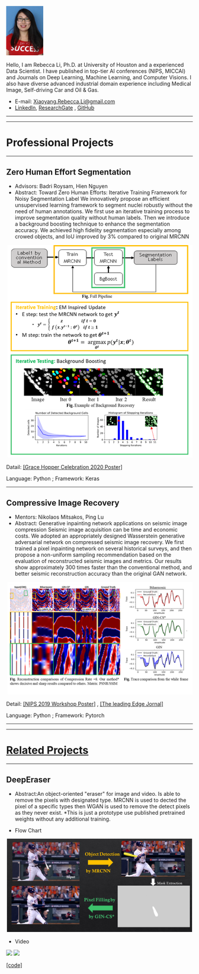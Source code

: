 <img src="./figures/Rebeccca%20li.jpg" width="100" class="inline"/>



   Hello, I am Rebecca Li, Ph.D. at University of Houston and a experienced Data Scientist. I have published in top-tier AI conferences (NIPS, MICCAI) and Journals on Deep Learning, Machine Learning, and Computer Visions. 
   I also have diverse advanced industrial domain experience including Medical Image, Self-driving Car and Oil & Gas. 

- E-mail:   [Xiaoyang.Rebecca.Li@gmail.com](Xiaoyang.Rebecca.Li@gmail.com)         
- [LinkedIn](http://linkedin.com/in/xiaoyang-rebecca-li), [ ResearchGate](http://researchgate.net/profile/Xiaoyang_Li14) , [ GitHub](http://github.com/Xiaoyang-Rebecca ) 

--------------
--------------
# Professional Projects
--------------
## Zero Human Effort Segmentation 

- Advisors: Badri Roysam, Hien Nguyen
- Abstract: Toward Zero Human Efforts: Iterative Training Framework for Noisy Segmentation Label
We innovatively propose an efficient unsupervised learning framework to segment nuclei robustly without the need of human annotations. We first use an iterative training process to improve segmentation quality without human labels. Then we introduce a background boosting technique to enhance the segmentation accuracy. We achieved high fidelity segmentation especially among crowed objects, and IoU improved by 3% compared to original MRCNN

<div style="text-align: right"><img src="./figures/Segmentation.PNG" float: right width="500" class="inline"/></div>


Datail: [[Grace Hopper Celebration 2020 Poster]](https://www.researchgate.net/publication/342663998_Toward_Zero_Human_Efforts_Iterative_Training_Framework_for_Noisy_Segmentation_Label "Grace Hopper Celebration Poster")

Language: Python      ;   Framework: Keras 

--------------
## Compressive Image Recovery 
- Mentors:  Nikolaos Mitsakos, Ping Lu
- Abstract: Generative inpainting network applications on seismic image compression
Seismic image acquisition can be time and economic costs. We adopted an appropriately designed Wasserstein generative adversarial network on compressed seismic image recovery. We first trained a pixel inpainting network on several historical surveys, and then propose a non-uniform sampling recommendation based on the evaluation of reconstructed seismic images and metrics. Our results show approximately 300 times faster than the conventional method, and better seismic reconstruction accuracy than the original GAN network.

<div style="text-align: right"><img src="./figures/Compression.png" float: right width="500" class="inline"/></div>


Detail: [[NIPS 2019 Workshop Poster]](https://openreview.net/forum?id=Hyleh7hqUH) ,
[[The leading Edge Jornal]](https://www.researchgate.net/publication/337686701_Seismic_compressive_sensing_by_generative_inpainting_network_Toward_an_optimized_acquisition_survey) 

Language: Python      ;   Framework: Pytorch 

--------------
--------------
# [Related Projects]("./related_projects.md")
--------------
## DeepEraser
- Abstract:An object-oriented "eraser" for image and video. Is able to remove the pixels with designated type. MRCNN is used to dected the pixel of a specific types then WGAN is used to remove the detect pixels as they never exist. 
*This is just a prototype use published pretrained weights without any additional training.

- Flow Chart 
<p align="center"><img src="./figures/Slide3.PNG" width="500" class="inline"/></p>

- Video 
<img src="./figures/clip1_borded.gif" width="250" class="inline"/>
<img src="./figures/clip1_erased.gif" width="250" class="inline"/>

[[code]](https://github.com/Xiaoyang-Rebecca/DeepEraser)
